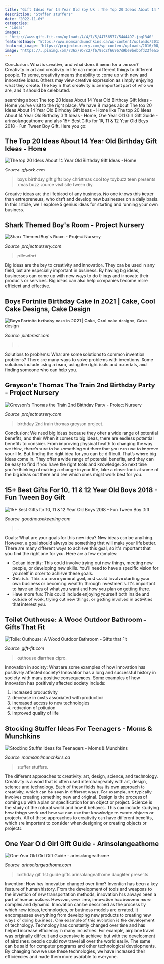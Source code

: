 ```yaml
---
title: "Gift Ideas For 14 Year Old Boy Uk : The Top 20 Ideas About 14 Year Old Birthday Gift Ideas"
description: "Stuffer stuffers"
date: "2022-11-09"
categories:
- "ideas"
images:
- "http://www.gift-fit.com/uploads/4/4/7/5/44756577/5444497.jpg?340"
featuredImage: "https://www.momsandmunchkins.ca/wp-content/uploads/2013/12/teen-stocking-stuffers-teens.jpg"
featured_image: "https://projectnursery.com/wp-content/uploads/2016/08/IMG_9701-683x1024.jpg"
image: "https://i.pinimg.com/736x/9b/c2/f6/9bc2f66967d9be9bebbfd23fea1cf77d.jpg"
---
```



Conclusion: What is creative, and what does it mean for a person?
Creativity in art and creativity in life can mean different things to different people. To some, creativity means the ability to come up with new and innovative ideas. Others may view creative expression as simply enjoying what they create. The key is that creativity is an important part of who we are, and it should be celebrated.

	

		
searching about The top 20 Ideas About 14 Year Old Birthday Gift Ideas - Home you've visit to the right place. We have 8 Images about The top 20 Ideas About 14 Year Old Birthday Gift Ideas - Home like The top 20 Ideas About 14 Year Old Birthday Gift Ideas - Home, One Year Old Girl Gift Guide - arinsolangeathome and also 15+ Best Gifts for 10, 11 &amp; 12 Year Old Boys 2018 - Fun Tween Boy Gift. Here you go:
		
    
## The Top 20 Ideas About 14 Year Old Birthday Gift Ideas - Home

<img loading=lazy src="https://toybuzz.org/wp-content/uploads/2017/10/gifts-for-14-year-old-boys-2017.jpg" onerror="this.onerror=null;this.src='https://tse4.mm.bing.net/th?id=OIP.rsjdqEhDrXDy5ROz8qFl2QHaOG&amp;pid=15.1';" alt="The top 20 Ideas About 14 Year Old Birthday Gift Ideas - Home">

_Source: gfyork.com_

>boys birthday gift gifts boy christmas cool toy toybuzz teen presents xmas buzz source visit site tween diy. 

	

Creative ideas are the lifeblood of any business. No one knows this better than entrepreneurs, who draft and develop new businesses on a daily basis. In this article, we'll explore 5 genius ideas for starting and running your own business.

    
## Shark Themed Boy&#039;s Room - Project Nursery

<img loading=lazy src="https://projectnursery.com/wp-content/uploads/2016/08/IMG_9701-683x1024.jpg" onerror="this.onerror=null;this.src='https://tse2.mm.bing.net/th?id=OIP.q-n4h5hqTyGJeHiL4ykW8gHaLG&amp;pid=15.1';" alt="Shark Themed Boy&#039;s Room - Project Nursery">

_Source: projectnursery.com_

>pillowfort. 

	

Big ideas are the key to creativity and innovation. They can be used in any field, but are especially important in business. By having big ideas, businesses can come up with new ways to do things and innovate their products or services. Big ideas can also help companies become more efficient and effective.

    
## Boys Fortnite Birthday Cake In 2021 | Cake, Cool Cake Designs, Cake Design

<img loading=lazy src="https://i.pinimg.com/736x/9b/c2/f6/9bc2f66967d9be9bebbfd23fea1cf77d.jpg" onerror="this.onerror=null;this.src='https://tse4.mm.bing.net/th?id=OIP.dyMsSh0rieVKK5WERT1VoQHaJ3&amp;pid=15.1';" alt="Boys Fortnite birthday cake in 2021 | Cake, Cool cake designs, Cake design">

_Source: pinterest.com_

>. 

	

Solutions to problems: What are some solutions to common invention problems?
There are many ways to solve problems with inventions. Some solutions include using a team, using the right tools and materials, and finding someone who can help you.

    
## Greyson&#039;s Thomas The Train 2nd Birthday Party - Project Nursery

<img loading=lazy src="https://projectnursery.com/wp-content/uploads/2013/12/IMG_6549-768x1024.jpg" onerror="this.onerror=null;this.src='https://tse1.mm.bing.net/th?id=OIP.kFUZZszcOJ2EjVM7WpK7dQHaJ4&amp;pid=15.1';" alt="Greyson&#039;s Thomas the Train 2nd Birthday Party - Project Nursery">

_Source: projectnursery.com_

>birthday 2nd train thomas greyson project. 

	

Conclusion: We need big ideas because they offer a wide range of potential benefits, and their
When it comes to big ideas, there are endless potential benefits to consider. From improving physical health to changing the way we think, there’s sure to be something out there that you can use to improve your life. But finding the right idea for you can be difficult. That’s where big ideas come in. They offer a wide range of potential benefits, and they can be easy to find if you have the right tools and knowledge. So next time you’re thinking of making a change in your life, take a closer look at some of the big ideas out there and see which ones might work best for you.

    
## 15+ Best Gifts For 10, 11 &amp; 12 Year Old Boys 2018 - Fun Tween Boy Gift

<img loading=lazy src="https://hips.hearstapps.com/vader-prod.s3.amazonaws.com/1539615595-merge-cube-gifts-for-boys-1539615560.jpg?crop=1xw:0.99975xh;center,top&amp;resize=480:*" onerror="this.onerror=null;this.src='https://tse3.mm.bing.net/th?id=OIP.KEyhFdnSYOK33VcfF4I0ygHaLH&amp;pid=15.1';" alt="15+ Best Gifts for 10, 11 &amp; 12 Year Old Boys 2018 - Fun Tween Boy Gift">

_Source: goodhousekeeping.com_

>. 

	

Goals: What are your goals for this new idea?
New ideas can be anything. However, a goal should always be something that will make your life better. There are many different ways to achieve this goal, so it's important that you find the right one for you. Here are a few examples: 
- Get an identity: This could involve trying out new things, meeting new people, or developing new skills. You'll need to have a specific vision for yourself in order to achieve these goals. 
- Get rich: This is a more general goal, and could involve starting your own business or becoming wealthy through investments. It's important to have an idea of what you want and how you plan on getting there. 
- Have more fun: This could include enjoying yourself both inside and outside of work, trying out new things, or getting involved in activities that interest you.

    
## Toilet Outhouse: A Wood Outdoor Bathroom - Gifts That Fit

<img loading=lazy src="http://www.gift-fit.com/uploads/4/4/7/5/44756577/5444497.jpg?340" onerror="this.onerror=null;this.src='https://tse3.mm.bing.net/th?id=OIP.kS_alfvDneu-A3WT6_1tSgHaKE&amp;pid=15.1';" alt="Toilet Outhouse: A Wood Outdoor Bathroom - Gifts that Fit">

_Source: gift-fit.com_

>outhouse diarrhea cipro. 

	

Innovation in society: What are some examples of how innovation has positively affected society?
Innovation has a long and successful history in society, with many positive consequences. Some examples of how innovation has positively affected society include: 
1. increased productivity 
2. decrease in costs associated with production 
3. increased access to new technologies 
4. reduction of pollution 
5. improved quality of life 

    
## Stocking Stuffer Ideas For Teenagers - Moms &amp; Munchkins

<img loading=lazy src="https://www.momsandmunchkins.ca/wp-content/uploads/2013/12/teen-stocking-stuffers-teens.jpg" onerror="this.onerror=null;this.src='https://tse1.mm.bing.net/th?id=OIP.DAq-OvXURA9CBaFeKkEmNAHaMd&amp;pid=15.1';" alt="Stocking Stuffer Ideas for Teenagers - Moms &amp; Munchkins">

_Source: momsandmunchkins.ca_

>stuffer stuffers. 

	

The different approaches to creativity: art, design, science, and technology.
Creativity is a word that is often used interchangeably with art, design, science and technology. Each of these fields has its own approach to creativity, which can be seen in different ways. For example, art typically involves creating something new and original. Design is the process of coming up with a plan or specification for an object or project. Science is the study of the natural world and how it behaves. This can include studying how things work and how we can use that knowledge to create objects or projects. All of these approaches to creativity can have different benefits, which are important to consider when designing or creating objects or projects.

    
## One Year Old Girl Gift Guide - Arinsolangeathome

<img loading=lazy src="https://i1.wp.com/www.arinsolangeathome.com/wp-content/uploads/2018/05/One-Year-Old-Girl-Gift-Guide.png?fit=800%2C1200&amp;ssl=1" onerror="this.onerror=null;this.src='https://tse2.mm.bing.net/th?id=OIP.QW7QaieMRJmBtPT862ZJdAHaLH&amp;pid=15.1';" alt="One Year Old Girl Gift Guide - arinsolangeathome">

_Source: arinsolangeathome.com_

>birthday gift 1st guide gifts arinsolangeathome daughter presents. 

	

Invention: How has innovation changed over time?
Invention has been a key feature of human history. From the development of tools and weapons to the invention of new transportation methods, innovation has always been a part of human culture. However, over time, innovation has become more complex and dynamic. Innovation can be described as the process by which new ideas, technologies, or business models are created. It encompasses everything from developing new products to creating new ways of doing business.
One example of this evolution is the development of technology. Technology has constantly changed over time and has helped increase efficiency in many industries. For example, airplane travel was originally difficult and expensive to achieve, but with the development of airplanes, people could now travel all over the world easily. The same can be said for computer programs and other technological developments. By changing how we use these technologies, we have increased their efficiencies and made them more available to everyone.

